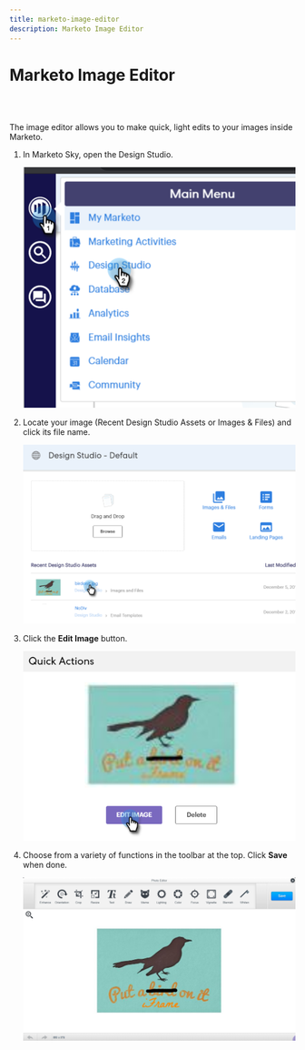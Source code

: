 ```yaml
---
title: marketo-image-editor
description: Marketo Image Editor
---
```


# Marketo Image Editor

<br>&nbsp;

The image editor allows you to make quick, light edits to your images inside Marketo.

1. In Marketo Sky,  open the Design Studio.

   ![Image One](/help/sky/assets/design-studio/marketo-image-editor/marketo-image-editor-1.png)

1. Locate your image (Recent Design Studio Assets or Images & Files) and click its file name.

   ![Image Two](/help/sky/assets/design-studio/marketo-image-editor/marketo-image-editor-2.png)

1. Click the **Edit Image** button.

   ![Image Three](/help/sky/assets/design-studio/marketo-image-editor/marketo-image-editor-3.png)

1. Choose from a variety of functions in the toolbar at the top. Click **Save** when done.

   ![Image Four](/help/sky/assets/design-studio/marketo-image-editor/marketo-image-editor-4.png)